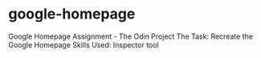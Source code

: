 # google-homepage
Google Homepage Assignment - The Odin Project 
The Task: Recreate the Google Homepage
Skills Used: Inspector tool

